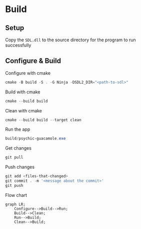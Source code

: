 # Build

## Setup
Copy the `SDL.dll` to the source directory for the program to run successfully

## Configure & Build

Configure with cmake
```powershell
cmake -B build -S . -G Ninja -DSDL2_DIR="<path-to-sdl>"
```

Build with cmake
```powershell
cmake --build build
```

Clean with cmake
```powershell
cmake --build build --target clean
```

Run the app
```powershell
build/psychic-guacamole.exe 
```

Get changes
```powershell
git pull
```

Push changes
```powershell
git add <files-that-changed>
git commit . -m '<message about the commit>'
git push
```

Flow chart
```mermaid
graph LR;
    Configure-->Build-->Run;
    Build-->Clean;
    Run-->Build;
    Clean-->Build;
```

